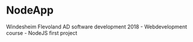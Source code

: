# NodeApp
Windesheim Flevoland AD software development 2018 - Webdevelopment course - NodeJS first project
